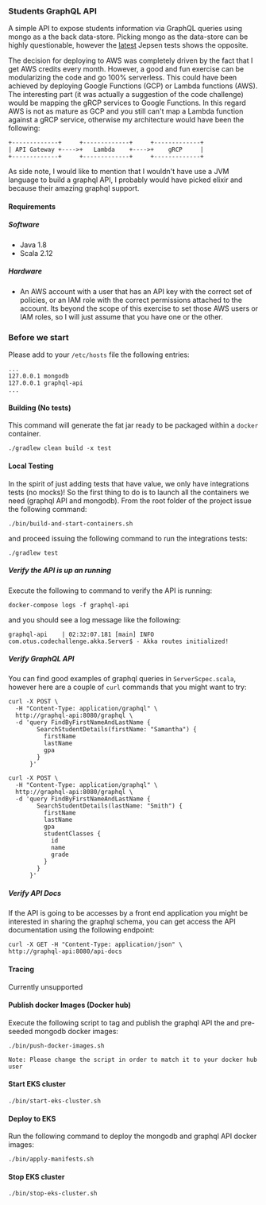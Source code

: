 ### Students GraphQL API

A simple API to expose students information via GraphQL queries using mongo as a the back data-store. Picking mongo as 
the data-store can be highly questionable, however the [latest](https://jepsen.io/analyses/mongodb-3-6-4) Jepsen tests
shows the opposite.

The decision for deploying to AWS was completely driven by the fact that I get AWS credits every month. However, a good
and fun exercise can be modularizing the code and go 100% serverless. This could have been achieved by deploying Google
Functions (GCP) or Lambda functions (AWS). The interesting part (it was actually a suggestion of the code challenge)
would be mapping the gRCP services to Google Functions. In this regard AWS is not as mature as GCP and you still can't
map a Lambda function against a gRCP service, otherwise my architecture would have been the following:

```
+-------------+     +-------------+     +-------------+
| API Gateway +---->+   Lambda    +---->+    gRCP     |
+-------------+     +-------------+     +-------------+
```

As side note, I would like to mention that I wouldn't have use a JVM language to build a graphql API, I probably would
have picked elixir and because their amazing graphql support.

#### Requirements

##### Software
* Java 1.8
* Scala 2.12

##### Hardware
* An AWS account with a user that has an API key with the correct set of policies, or an IAM role with the correct
permissions attached to the account. Its beyond the scope of this exercise to set those AWS users or IAM roles, so I
will just assume that you have one or the other.

### Before we start
Please add to your ```/etc/hosts``` file the following entries:

```
...
127.0.0.1 mongodb
127.0.0.1 graphql-api
...
```

#### Building (No tests)
This command will generate the fat jar ready to be packaged within a ```docker``` container.

```shell script
./gradlew clean build -x test
```

#### Local Testing
In the spirit of just adding tests that have value, we only have integrations tests (no mocks)! So the first thing to do 
is to launch all the containers we need (graphql API and mongodb). From the root folder of the project issue the
following command:

```shell script
./bin/build-and-start-containers.sh
```

and proceed issuing the following command to run the integrations tests:

```shell script
./gradlew test
```

##### Verify the API is up an running
Execute the following to command to verify the API is running:

```shell script
docker-compose logs -f graphql-api
```

and you should see a log message like the following:

```
graphql-api    | 02:32:07.181 [main] INFO com.otus.codechallenge.akka.Server$ - Akka routes initialized!
```

##### Verify GraphQL API
You can find good examples of graphql queries in ```ServerScpec.scala```, however here are a couple of ```curl```
commands that you might want to try:

```shell script
curl -X POST \
  -H "Content-Type: application/graphql" \
  http://graphql-api:8080/graphql \
  -d 'query FindByFirstNameAndLastName {
        SearchStudentDetails(firstName: "Samantha") {
          firstName
          lastName
          gpa
        }
      }'
```

```shell script
curl -X POST \
  -H "Content-Type: application/graphql" \
  http://graphql-api:8080/graphql \
  -d 'query FindByFirstNameAndLastName {
        SearchStudentDetails(lastName: "Smith") {
          firstName
          lastName
          gpa
          studentClasses {
            id
            name
            grade
          }
        }
      }'
```

##### Verify API Docs
If the API is going to be accesses by a front end application you might be interested in sharing the graphql schema,
you can get access the API documentation using the following endpoint:

```shell script
curl -X GET -H "Content-Type: application/json" \
http://graphql-api:8080/api-docs
```

#### Tracing
Currently unsupported

#### Publish docker Images (Docker hub)
Execute the following script to tag and publish the graphql API the and pre-seeded mongodb docker images:

```shell script
./bin/push-docker-images.sh
```

    Note: Please change the script in order to match it to your docker hub user

#### Start EKS cluster
```shell script
./bin/start-eks-cluster.sh
```

#### Deploy to EKS
Run the following command to deploy the mongodb and graphql API docker images:
```shell script
./bin/apply-manifests.sh
```

#### Stop EKS cluster
```shell script
./bin/stop-eks-cluster.sh
```